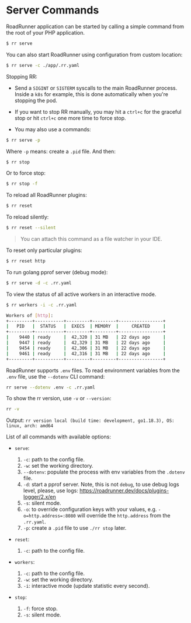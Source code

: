 # Server Commands

RoadRunner application can be started by calling a simple command from the root of your PHP application.

```bash
$ rr serve 
```

You can also start RoadRunner using configuration from custom location:

```bash
$ rr serve -c ./app/.rr.yaml
```

Stopping RR:
- Send a `SIGINT` or `SIGTERM` syscalls to the main RoadRunner process. Inside a `k8s` for example, this is done automatically when you're stopping the pod.

- If you want to stop RR manually, you may hit a `ctrl+c` for the graceful stop or hit `ctrl+c` one more time to force stop.
- You may also use a commands:

```bash
$ rr serve -p
```
Where `-p` means: create a `.pid` file. And then:

```bash
$ rr stop
```
Or to force stop:

```bash
$ rr stop -f
```

To reload all RoadRunner plugins:

```bash
$ rr reset
```

To reload silently:

```bash
$ rr reset --silent
```

> You can attach this command as a file watcher in your IDE.

To reset only particular plugins:

```bash
$ rr reset http
```

To run golang pprof server (debug mode):

```bash
$ rr serve -d -c .rr.yaml
```

To view the status of all active workers in an interactive mode.

```bash
$ rr workers -i -c .rr.yaml
```

```bash
Workers of [http]:
+---------+-----------+---------+---------+-----------------+
|   PID   |  STATUS   |  EXECS  | MEMORY  |     CREATED     |
+---------+-----------+---------+---------+-----------------+
|    9440 | ready     |  42,320 | 31 MB   | 22 days ago     |
|    9447 | ready     |  42,329 | 31 MB   | 22 days ago     |
|    9454 | ready     |  42,306 | 31 MB   | 22 days ago     |
|    9461 | ready     |  42,316 | 31 MB   | 22 days ago     |
+---------+-----------+---------+---------+-----------------+
```

RoadRunner supports `.env` files. To read environment variables from the `.env` file, use the `--dotenv` CLI command:
```bash
rr serve --dotenv .env -c .rr.yaml
```

To show the rr version, use `-v` or `--version`:
```bash
rr -v
```
Output: `rr version local (build time: development, go1.18.3), OS: linux, arch: amd64`

List of all commands with available options:
- `serve`:
  1. `-c`: path to the config file.
  2. `-w`: set the working directory.
  3. `--dotenv`: populate the process with env variables from the `.dotenv` file.
  4. `-d`: start a pprof server. Note, this is not `debug`, to use debug logs level, please, use logs: https://roadrunner.dev/docs/plugins-logger/2.x/en
  5. `-s`: silent mode.
  6. `-o`: to override configuration keys with your values, e.g. `-o=http.address=:8080` will override the `http.address` from the `.rr.yaml`. 
  7. `-p`: create a `.pid` file to use `./rr stop` later. 

- `reset`:
  1. `-c`: path to the config file.

- `workers`:
  1. `-c`: path to the config file.
  2. `-w`: set the working directory. 
  3. `-i`: interactive mode (update statistic every second).
- `stop`:
  1. `-f`: force stop.
  2. `-s`: silent mode.
